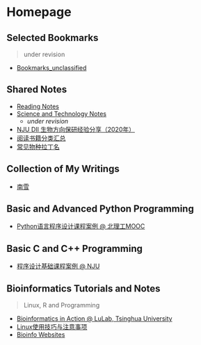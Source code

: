 # Homepage
## Selected Bookmarks
> under revision

* [Bookmarks_unclassified](bookmarks/main)

## Shared Notes
* [Reading Notes](https://liuyujie0136.gitbook.io/reading-notes/)
* [Science and Technology Notes](https://liuyujie0136.gitbook.io/sci-tech-notes/)
  * _under revision_
* [NJU DII 生物方向保研经验分享（2020年）](notes/DII_Bio2020)
* [阅读书籍分类汇总](notes/books)
* [常见物种拉丁名](notes/latin)

## Collection of My Writings
* [南雪](writings/南雪)

## Basic and Advanced Python Programming
* [Python语言程序设计课程案例 @ 北理工MOOC](python/python_mooc_BIT)

## Basic C and C++ Programming
* [程序设计基础课程案例 @ NJU](c/c_NJU)

## Bioinformatics Tutorials and Notes 
> Linux, R and Programming

* [Bioinformatics in Action @ LuLab, Tsinghua University](https://lulab2.gitbook.io/teaching/)
* [Linux使用技巧与注意事项](bioinfo/linux_tips)
* [Bioinfo Websites](bioinfo/bioinfo_websites)

